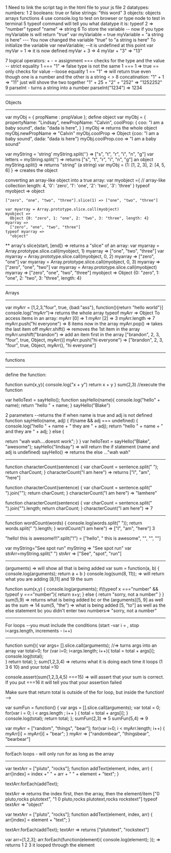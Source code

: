 1 Need to link the script tag in the html file to your js file
2 datatypes:
  numbers: 1 2
  booleans: true or false
  strings: "this word"
3 objects:
    objects
    arrays
    functions
4 use console.log to test on browser or type node to test in terminal
5 typeof command will tell you what datatype it is:
    typeof 2 => "number"
    typeof "name" => string
6 To store the variable -- now if you type myVariable is will return "true"
    var myVariable = true
    myVariable = "a string is here" --- You now changed the variable "true" to "a string is here"
  To initialize the variable
    var newVariable; --it is undefined at this point
    var myVar = 1 => it is now defined
    myVar + 3 => 4
    myVar + "3" => "13"

7 logical operators:
    +
    -
    = assignment
    ===  checks for the type and the value -- strict equality
        1 === "1"  => false type is not the same
        1 === 1  => true
    == only checks for value --loose equality
        1 == "1" => will return true even though one is a number and the other is a string
    < >
8 concatination:
  "1" + 1 => "11" just will shove the two together
  "1" + 25 + "2" + "252" => "1252252"
9 parseInt - turns a string into a number
    parseInt("1234")  => 1234
___________________________
Objects
___________________________
var myObj = {
  propName : propValue
};
 define object
    var myObj = {
      propertyName: "Lindsay",
      newPropName: "Calvin",
      coolProp: {
        coo: "I am a baby sound",
        dada: "dada is here",
      }
    }
  myObj => returns the whole object
  myObj.newPropName => "Calvin"
  myObj.coolProp => Object {coo: "I am a baby sound", dada: "dada is here"}
  myObj.coolProp.coo =>  "I am a baby sound"

var myString = 'string'
myString.split('') => ["s", "t", "r", "i", "n", "g"]
var letters = myString.split('') => returns ["s", "t", "r", "i", "n", "g"] an object
myString.split() => returns "string" (a string)
    var myObj = {1: [1, 2, 3], 2: [4, 5, 6]
    } => creates the object

converting an array-like object into a true array:
    var myobject ={ // array-like collection
    length: 4,
    '0': 'zero',
    '1': 'one',
    '2': 'two',
    '3': 'three'
}
    typeof myobject => object

    ["zero", "one", "two", "three"].slice(1) => ["one", "two", "three"]

    var myarray = Array.prototype.slice.call(myobject)  
    myobject =>
      Object {0: "zero", 1: "one", 2: "two", 3: "three", length: 4}
    myarray =>
      ["zero", "one", "two", "three"]
    typeof myarray =>
      "object"
** array's slice(start, [end]) => returns a "slice" of an array:
    var myarray = Array.prototype.slice.call(myobject, 1)
    myarray =>
      ["one", "two", "three"]
    var myarray = Array.prototype.slice.call(myobject, 0, 2)
    myarray =>
      ["zero", "one"]
    var myarray = Array.prototype.slice.call(myobject, 0, 3)
    myarray =>
      ["zero", "one", "two"]
    var myarray = Array.prototype.slice.call(myobject)
    myarray =>
      ["zero", "one", "two", "three"]
    myobject => Object {0: "zero", 1: "one", 2: "two", 3: "three", length: 4}

********************************
Arrays
********************************  
var myArr = [1,2,3,"four", true, {bad:"ass"}, function(){return "hello world"}]    
    console.log("myArr")=> returns the whole array
    typeof myArr => Object
To access items in an array:
      myArr [0]       => 1
      myArr [2]       => 3
      myArr.length    => 7
      myArr.push("hi everyone") => 8 items now in the array
      myArr.pop()   => takes the last item off
      myArr.shift() => removes the 1st item in the array
      myArr.unshift("brandon")  => add an item first in the array
           ["brandon", 2, 3, "four", true, Object, myArr()]
      myArr.push("hi everyone") =>
          ["brandon", 2, 3, "four", true, Object, myArr(), "hi everyone"]
*********************
functions
*********************
define the function:

  function sum(x,y){
    console.log("x + y")
    return x + y
  }
  sum(2,3)  //execute the function

var helloText = sayHello();
function sayHello(name){
  console.log("hello" + name);
  return "hello " + name;
}
  sayHello("Blake")

2 parameters --returns the if  when name is true and adj is not defined
function sayHello(name, adj) {
  if(name && adj === undefined) {
  console.log("hello " + name + " they are " + adj);
  return "hello " + name + " and they are " + adj;
} else {
  <!-- console.log("please enter name and adj"); -->
  return "wah wah....doesnt work";
}
}
var helloText = sayHello("Blake", "awesome");
sayHello("lindsay") => will return the if statement (name and adj is undefined)
sayHello() => returns the else ..."wah wah"
*****************************
function characterCount(sentence) {
  var charCount = sentence.split(" ");
  return charCount;
}
characterCount("I am here")    => returns ["I", "am", "here"]

function characterCount(sentence) {
  var charCount = sentence.split(" ").join("");
  return charCount;
}
characterCount("I am here") => "Iamhere"

function characterCount(sentence) {
  var charCount = sentence.split(" ").join("").length;
  return charCount;
}
characterCount("I am here") => 7
***********************************
function wordCount(words) {
  console.log(words.split(" "));
  return words.split(" ").length;
}
wordCount("I am here") => ["I", "am", "here"] 3

"hello! this is awesome!!!".split("!") = ["hello", " this is awesome", "", "", ""]

var myString="See spot run"
myString => "See spot run"
var strArr=myString.split(" ")
strArr  => ["See", "spot", "run"]
**********************************
(arguments) => will show all that is being added
var sum = function(a, b) {
    console.log(arguments);
    return a + b
}
console.log(sum(8, 11)); => will return what you are adding [8,11] and 19 the sum

function sum(x,y) {
  console.log(arguments);
  if(typeof x ==="number" && typeof y ==="number"){
    return x+y;
  } else {
    return "sorry, not a number"
  }
}
sum(5,9)  => returns what is being added bc or the (arguments)[5, 9] as well as the sum => 14
sum(5, "the") => what is being added [5, "to"] as well as the else statement bc you didn't enter two numbers=> "sorry, not a number"
***********************************
For loops --you must include the conditions (start -var i = , stop i<args.length, increments - i++)
*************************************
function sum(){
  var args= [].slice.call(arguments); //=> turns args into an array
  var total=0;
  for (var i=0; i<args.length; i++){
    total = total + args[i];
    console.log(total);  
  }
  return total;
};
sum(1,2,3,4) => returns what it is doing each time it loops (1 3 6 10) and your total =10

console.assert(sum(1,2,3,4,5) ===15) => will assert that your sum is correct.  If you put ===16 it will tell you that your assertion failed

Make sure that return total is outside of the for loop, but inside the function! -->

var sumFun = function() {
  var args = [].slice.call(arguments);
  var total = 0;
  for(var i = 0; i < args.length ; i++ ) {
    total = total + args[i];
  }
  console.log(total);
  return total;
};
sumFun(2,3) => 5
sumFun(5,4) => 9

var myArr = ["random", "things", "bear"];
for(var i=0; i < myArr.length; i++) {
  myArr[i] = myArr[i] + "bear";
}
myArr  =>
  ["randombear", "thingsbear", "bearbear"]

***************************************
forEach loops - will only run for as long as the array
**************************************
var textArr = ["pluto", "rocks"];
function addText(element, index, arr) {
     arr[index] = index +" " + arr + " " + element + "text";
}

textArr.forEach(addText);

textArr => returns the index first, then the array, then the element/item
      ["0 pluto,rocks plutotext", "1 0 pluto,rocks plutotext,rocks rockstext"]
typeof textArr => "object"

var textArr = ["pluto", "rocks"];
function addText(element, index, arr) {
     arr[index] = element + "text";
}

textArr.forEach(addText);
textArr => returns ["plutotext", "rockstext"]

var arr=[1,2,3];
arr.forEach(function(element){
  console.log(element);
  });
  => returns 1 2 3 it looped through the element

